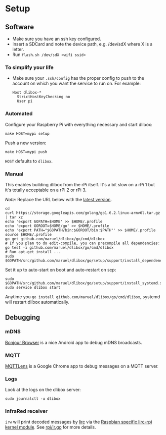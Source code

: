 # Setup

## Software

- Make sure you have an ssh key configured.
- Insert a SDCard and note the device path, e.g. /dev/sdX where X is a letter.
- Run `flash.sh /dev/sdX <wifi ssid>`


### To simplify your life

- Make sure your `.ssh/config` has the proper config to push to the account on
  which you want the service to run on. For example:

      Host dlibox-*
        StrictHostKeyChecking no
        User pi


### Automated

Configure your Raspberry Pi with everything necessary and start dlibox:

    make HOST=mypi setup

Push a new version:

    make HOST=mypi push

`HOST` defaults to `dlibox`.


### Manual

This enables building dlibox from the rPi itself. It's a bit slow on a rPi 1
but it's totally acceptable on a rPi 2 or rPi 3.

_Note:_ Replace the URL below with the [latest version](https://golang.org/dl/).

    cd
    curl https://storage.googleapis.com/golang/go1.6.2.linux-armv6l.tar.gz | tar xz
    echo 'export GOPATH=$HOME' >> $HOME/.profile
    echo 'export GOROOT=$HOME/go' >> $HOME/.profile
    echo 'export PATH="$GOPATH/bin:$GOROOT/bin:$PATH"' >> $HOME/.profile
    source $HOME/.profile
    go get github.com/maruel/dlibox/go/cmd/dlibox
    # If you plan to do edit-compile, you can precompile all dependencies:
    go test -i github.com/maruel/dlibox/go/cmd/dlibox
    # Run apt-get install ...
    sudo $GOPATH/src/github.com/maruel/dlibox/go/setup/support/install_dependencies.sh

Set it up to auto-start on boot and auto-restart on scp:

    sudo $GOPATH/src/github.com/maruel/dlibox/go/setup/support/install_systemd.sh
    sudo service dlibox start

Anytime you `go install github.com/maruel/dlibox/go/cmd/dlibox`, systemd will
restart dlibox automatically.


## Debugging


### mDNS

[Bonjour
Browser](https://play.google.com/store/apps/details?id=com.grokkt.android.bonjour)
is a nice Android app to debug mDNS broadcasts.


### MQTT

[MQTTLens](https://chrome.google.com/webstore/detail/mqttlens/hemojaaeigabkbcookmlgmdigohjobjm)
is a Google Chrome app to debug messages on a MQTT server.


### Logs

Look at the logs on the dlibox server:

    sudo journalctl -u dlibox


### InfraRed receiver

`irw` will print decoded messages by [lirc](http://www.lirc.org/) via the
[Raspbian specific lirc-rpi kernel
module](https://github.com/raspberrypi/firmware/blob/master/boot/overlays/README).
See [rpi/ir.go](../rpi/ir.go) for more details.
